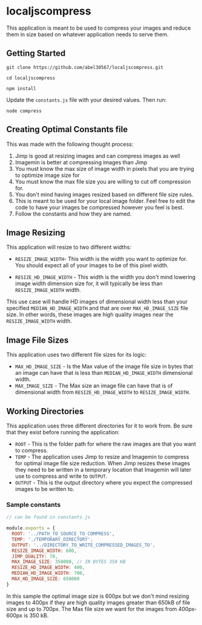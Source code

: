 # localjscompress

This application is meant to be used to compress your images and reduce them in size based on whatever application needs to serve them.

## Getting Started

```
git clone https://github.com/abel30567/localjscompress.git

cd localjscompress

npm install
```
Update the `constants.js` file with your desired values. Then run:

```
node compress
```

## Creating Optimal Constants file
This was made with the following thought process:
1. Jimp is good at resizing images and can compress images as well
2. Imagemin is better at compressing images than Jimp
3. You must know the max size of image width in pixels that you are trying to optimize image size for
4. You must know the max file size you are willing to cut off compression for.
5. You don't mind having images resized based on different file size rules.
6. This is meant to be used for your local image folder. Feel free to edit the code to have your images be compressed however you feel is best.
7. Follow the constants and how they are named.

## Image Resizing
This application will resize to two different widths:
- `RESIZE_IMAGE_WIDTH`- This width is the width you want to optimize for. You should expect all of your images to be of this pixel width.

- `RESIZE_HD_IMAGE_WIDTH` - This width is the width you don't mind lowering image width dimension size for, it will typically be less than `RESIZE_IMAGE_WIDTH` width. 

This use case will handle HD images of dimensional width less than your specified `MEDIAN_HD_IMAGE_WIDTH` and that are over `MAX_HD_IMAGE_SIZE` file size. In other words, these images are high quality images near the `RESIZE_IMAGE_WIDTH` width.

## Image File Sizes
This application uses two different file sizes for its logic:
- `MAX_HD_IMAGE_SIZE` - Is the Max value of the image file size in bytes that an image can have that is less than `MEDIAN_HD_IMAGE_WIDTH` dimensional width.
- `MAX_IMAGE_SIZE` - The Max size an image file can have that is of dimensional width from `RESIZE_HD_IMAGE_WIDTH` to `RESIZE_IMAGE_WIDTH`.

## Working Directories
This application uses three different directories for it to work from. Be sure that they exist before running the application:
- `ROOT` - This is the folder path for where the raw images are that you want to compress.
- `TEMP` - The application uses Jimp to resize and Imagemin to compress for optimal image file size reduction. When Jimp resizes these images they need to be written in a temporary location that Imagemin will later use to compress and write to `OUTPUT`.
- `OUTPUT`  - This is the output directory where you expect the compressed images to be written to. 

### Sample constants
```javascript 
// can be found in constants.js

module.exports = {
  ROOT: '../PATH_TO_SOURCE_TO_COMPRESS',
  TEMP: './TEMPORARY_DIRECTORY',
  OUTPUT: '../DIRECTORY_TO_WRITE_COMPRESSED_IMAGES_TO',
  RESIZE_IMAGE_WIDTH: 600,
  JIMP_QUALITY: 70,
  MAX_IMAGE_SIZE: 350000, // IN BYTES 350 KB
  RESIZE_HD_IMAGE_WIDTH: 400,
  MEDIAN_HD_IMAGE_WIDTH: 700,
  MAX_HD_IMAGE_SIZE: 650000
}
```
In this sample the optimal image size is 600px but we don't mind resizing images to 400px if they are high quality images greater than 650kB of file size and up to 700px. The Max file size we want for the images from 400px-600px is 350 kB.